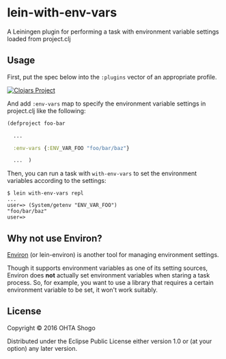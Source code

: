 # lein-with-env-vars

A Leiningen plugin for performing a task with environment variable settings loaded from project.clj

## Usage

First, put the spec below into the `:plugins` vector of an appropriate profile.

[![Clojars Project](https://img.shields.io/clojars/v/lein-with-env-vars.svg)](https://clojars.org/lein-with-env-vars)

And add `:env-vars` map to specify the environment variable settings in project.clj like the following:

```clj
(defproject foo-bar

  ...

  :env-vars {:ENV_VAR_FOO "foo/bar/baz"}

  ...  )
```

Then, you can run a task with `with-env-vars` to set the environment variables according to the settings:

    $ lein with-env-vars repl
    ...
    user=> (System/getenv "ENV_VAR_FOO")
    "foo/bar/baz"
    user=>

## Why not use Environ?

[Environ](https://github.com/weavejester/environ) (or lein-environ) is another tool for managing environment settings.

Though it supports environment variables as one of its setting sources, Environ does **not** actually set environment variables when staring a task process. So, for example, you want to use a library that requires a certain environment variable to be set, it won't work suitably.

## License

Copyright © 2016 OHTA Shogo

Distributed under the Eclipse Public License either version 1.0 or (at
your option) any later version.
